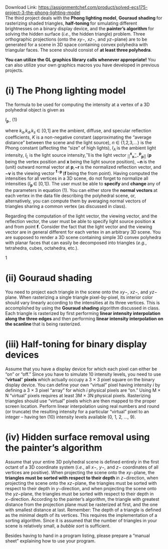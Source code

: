 Download Link: https://assignmentchef.com/product/solved-ecs175-project-3-the-phong-lighting-model
<br>
The third project deals with the <strong>Phong lighting model</strong>, <strong>Gouraud shading </strong>for rasterizing shaded triangles, <strong>half-toning </strong>for simulating different brightnesses on a binary display device, and the <strong>painter’s algorithm </strong>for solving the hidden surface (<em>i.e.</em>, the hidden triangle) problem. Three orthographic projections (onto the <em>xy</em>−<em>, xz</em>−<em>, </em>and <em>yz</em>−plane) are to be generated for a scene in 3D space containing convex polyhedra with triangular faces. The scene should consist of <strong>at least three polyhedra</strong>.

<strong>You can utilize the GL graphics library calls whenever appropriate! </strong>You can also utilize your own graphics macros you have developed in previous projects.

<h1>(i) The Phong lighting model</h1>

The formula to be used for computing the intensity at a vertex of a 3D polyhedral object is given as

<em>I</em><strong><sub>p </sub></strong><em>,                              </em>(1)

where <em>k<sub>a</sub>,k<sub>d</sub>,k<sub>s </sub></em>∈ [0<em>,</em>1] are the ambient, diffuse, and specular reflection coefficients, <em>K </em>is a non-negative constant (approximating the “average distance” between the scene and the light source), <em>n </em>∈ {1<em>,</em>2<em>,</em>3<em>,…</em>} is the Phong constant (affecting the “size” of high lights), <em>I<sub>A </sub></em>is the ambient light intensity, <em>I<sub>L </sub></em>is the light source intensity,<em><sup>~</sup></em><strong>l </strong>is the light vector <sub>||</sub><strong><sup>x</sup><sub>x</sub></strong><u><sup>−</sup></u><sub>−</sub><strong><sup>p</sup><sub>p</sub></strong><sub>|| </sub>(<strong>p </strong>being the vertex position and <strong>x </strong>being the light source position), <em>~</em><strong>n </strong>is the (unit) outward normal vector at <strong>p</strong><em>,~</em><strong>r </strong>is the normalized reflection vector, and <em>~</em><strong>v </strong>is the viewing vector <strong><sup>f</sup></strong><sup>−<strong>p </strong></sup>(<strong>f </strong>being the from point). Having computed the intensities for all vertices in a 3D scene, do not forget to normalize all intensities (<em>I</em><strong><sub>p </sub></strong>∈ [0<em>,</em>1]). The user must be able to <strong>specify </strong>and <strong>change </strong>any of the parameters in equation (1). You can either store the <strong>normal vectors </strong>at each vertex in the data file describing the polyhedral scene, or, alternatively, you can compute them by averaging normal vectors of triangles sharing a common vertex (as discussed in class).

Regarding the computation of the light vector, the viewing vector, and the reflection vector, the user must be able to specify light source position <strong>x </strong>and from point <strong>f</strong>. Consider the fact that the light vector and the viewing vector are in general different for each vertex in an arbitrary 3D scene. You are supposed to render a 3D scene containing simple 3D convex polyhedra with planar faces that can easily be decomposed into triangles (<em>e.g.</em>, tetrahedra, cubes, octahedra, etc.).

1

<h1>(ii) Gouraud shading</h1>

You need to project each triangle in the scene onto the <em>xy</em>−<em>, xz</em>−<em>, </em>and <em>yz</em>− plane. When rasterizing a single triangle pixel-by-pixel, its interior color should vary linearly according to the intensities at its three vertices. This is accomplished by using the <strong>Gouraud shading </strong>algorithm discussed in class. Each triangle is rasterized by first performing <strong>linear intensity interpolation along the three edges </strong>and then performing <strong>linear intensity interpolation on the scanline </strong>that is being rasterized.

<h1>(iii) Half-toning for binary display devices</h1>

Assume that you have a display device for which each pixel can either be “on” or “off.” Since you have to simulate 10 intensity levels, you need to use “<strong>virtual</strong>” <strong>pixels </strong>which actually occupy a 3 × 3 pixel square on the binary display device. You can define your own “virtual” pixel having intensity <em>i </em>by defining a 3 × 3 pixel “array” for which <em>i </em>physical pixels are “on.” Using M × N “virtual” pixels requires at least 3M × 3N physical pixels. Rasterizing triangles should use “virtual” pixels which are then mapped to the proper screen location. Perform linear interpolation using real numbers and round (or truncate) the resulting intensity for a particular “virtual” pixel to an integer – having ten (10) intensity levels available (0<em>, </em>1<em>, </em>2<em>, …, </em>9).

<h1>(iv) Hidden surface removal using the painter’s algorithm</h1>

Assume that your entire 3D polyhedral scene is defined entirely in the first octant of a 3D coordinate system (<em>i.e.</em>, all <em>x</em>−<em>, y</em>−<em>, </em>and <em>z</em>− coordinates of all vertices are positive). When projecting the scene onto the <em>xy</em>−plane, the <strong>triangles must be sorted with respect to their depth </strong>in <em>z</em>−direction, when projecting the scene onto the <em>xz</em>−plane, the triangles must be sorted with respect to their depth in <em>y</em>−direction, and when projecting the scene onto the <em>yz</em>−plane, the triangles must be sorted with respect to their depth in <em>x</em>−direction. According to the painter’s algorithm, the triangle with greatest distance from the projection plane must be rasterized at first, and the one with smallest distance at last. Remember: The depth of a triangle is defined as the minimal depth of its vertices. This requires the implementation of a sorting algorithm. Since it is assumed that the number of triangles in your scene is relatively small, a <em>bubble sort </em>is sufficient.

Besides having to hand in a program listing, please prepare a “manual sheet” explaining how to use your program.